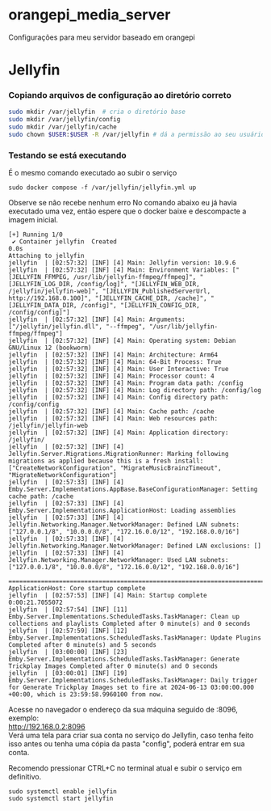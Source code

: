 # orangepi_media_server
Configurações para meu servidor baseado em orangepi

# Jellyfin

### Copiando arquivos de configuração ao diretório correto
```bash
sudo mkdir /var/jellyfin  # cria o diretório base
sudo mkdir /var/jellyfin/config  
sudo mkdir /var/jellyfin/cache  
sudo chown $USER:$USER -R /var/jellyfin # dá a permissão ao seu usuário
```

### Testando se está executando
É o mesmo comando executado ao subir o serviço
```
sudo docker compose -f /var/jellyfin/jellyfin.yml up
```
Observe se não recebe nenhum erro
No comando abaixo eu já havia executado uma vez, então espere que o docker baixe e descompacte a imagem inicial.
```
[+] Running 1/0
 ✔ Container jellyfin  Created                                                                                     0.0s
Attaching to jellyfin
jellyfin  | [02:57:32] [INF] [4] Main: Jellyfin version: 10.9.6
jellyfin  | [02:57:32] [INF] [4] Main: Environment Variables: ["[JELLYFIN_FFMPEG, /usr/lib/jellyfin-ffmpeg/ffmpeg]", "[JELLYFIN_LOG_DIR, /config/log]", "[JELLYFIN_WEB_DIR, /jellyfin/jellyfin-web]", "[JELLYFIN_PublishedServerUrl, http://192.168.0.100]", "[JELLYFIN_CACHE_DIR, /cache]", "[JELLYFIN_DATA_DIR, /config]", "[JELLYFIN_CONFIG_DIR, /config/config]"]
jellyfin  | [02:57:32] [INF] [4] Main: Arguments: ["/jellyfin/jellyfin.dll", "--ffmpeg", "/usr/lib/jellyfin-ffmpeg/ffmpeg"]
jellyfin  | [02:57:32] [INF] [4] Main: Operating system: Debian GNU/Linux 12 (bookworm)
jellyfin  | [02:57:32] [INF] [4] Main: Architecture: Arm64
jellyfin  | [02:57:32] [INF] [4] Main: 64-Bit Process: True
jellyfin  | [02:57:32] [INF] [4] Main: User Interactive: True
jellyfin  | [02:57:32] [INF] [4] Main: Processor count: 4
jellyfin  | [02:57:32] [INF] [4] Main: Program data path: /config
jellyfin  | [02:57:32] [INF] [4] Main: Log directory path: /config/log
jellyfin  | [02:57:32] [INF] [4] Main: Config directory path: /config/config
jellyfin  | [02:57:32] [INF] [4] Main: Cache path: /cache
jellyfin  | [02:57:32] [INF] [4] Main: Web resources path: /jellyfin/jellyfin-web
jellyfin  | [02:57:32] [INF] [4] Main: Application directory: /jellyfin/
jellyfin  | [02:57:32] [INF] [4] Jellyfin.Server.Migrations.MigrationRunner: Marking following migrations as applied because this is a fresh install: ["CreateNetworkConfiguration", "MigrateMusicBrainzTimeout", "MigrateNetworkConfiguration"]
jellyfin  | [02:57:33] [INF] [4] Emby.Server.Implementations.AppBase.BaseConfigurationManager: Setting cache path: /cache
jellyfin  | [02:57:33] [INF] [4] Emby.Server.Implementations.ApplicationHost: Loading assemblies
jellyfin  | [02:57:33] [INF] [4] Jellyfin.Networking.Manager.NetworkManager: Defined LAN subnets: ["127.0.0.1/8", "10.0.0.0/8", "172.16.0.0/12", "192.168.0.0/16"]
jellyfin  | [02:57:33] [INF] [4] Jellyfin.Networking.Manager.NetworkManager: Defined LAN exclusions: []
jellyfin  | [02:57:33] [INF] [4] Jellyfin.Networking.Manager.NetworkManager: Used LAN subnets: ["127.0.0.1/8", "10.0.0.0/8", "172.16.0.0/12", "192.168.0.0/16"]

========================================================================
ApplicationHost: Core startup complete
jellyfin  | [02:57:53] [INF] [4] Main: Startup complete 0:00:21.7055072
jellyfin  | [02:57:54] [INF] [11] Emby.Server.Implementations.ScheduledTasks.TaskManager: Clean up collections and playlists Completed after 0 minute(s) and 0 seconds
jellyfin  | [02:57:59] [INF] [12] Emby.Server.Implementations.ScheduledTasks.TaskManager: Update Plugins Completed after 0 minute(s) and 5 seconds
jellyfin  | [03:00:00] [INF] [23] Emby.Server.Implementations.ScheduledTasks.TaskManager: Generate Trickplay Images Completed after 0 minute(s) and 0 seconds
jellyfin  | [03:00:01] [INF] [19] Emby.Server.Implementations.ScheduledTasks.TaskManager: Daily trigger for Generate Trickplay Images set to fire at 2024-06-13 03:00:00.000 +00:00, which is 23:59:58.9960100 from now.
```
Acesse no navegador o endereço da sua máquina seguido de :8096, exemplo:  
http://192.168.0.2:8096  
Verá uma tela para criar sua conta no serviço do Jellyfin, caso tenha feito isso antes ou tenha uma cópia da pasta "config", poderá entrar em sua conta.  

Recomendo pressionar CTRL+C no terminal atual e subir o serviço em definitivo.  
```
sudo systemctl enable jellyfin
sudo systemctl start jellyfin
```
